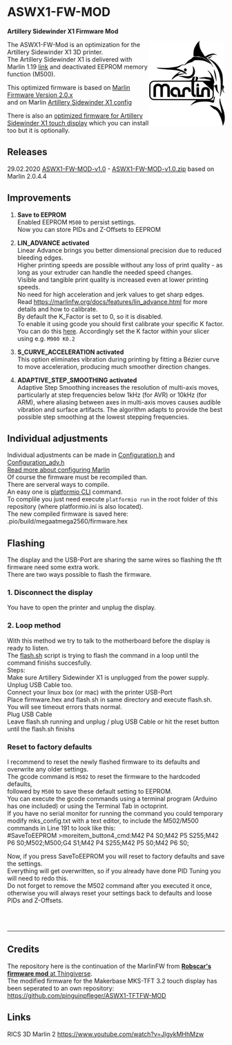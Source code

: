 # ASWX1-FW-MOD  
**Artillery Sidewinder X1 Firmware Mod**  
  
<img align="right" width="175" src="https://github.com/MarlinFirmware/Marlin/raw/2.0.x/buildroot/share/pixmaps/logo/marlin-250.png" style="max-width:100%;">
 
The ASWX1-FW-Mod is an optimization for the Artillery Sidewinder X1 3D printer.  
The Artillery Sidewinder X1 is delivered with Marlin 1.19 [link](http://www.artillery3d.com/DownLoad/15688.html) and deactivated EEPROM memory function (M500).  
  

  
This optimized firmware is based on [Marlin Firmware Version 2.0.x](https://github.com/MarlinFirmware/Marlin/tree/2.0.x)  
and on Marlin [Artillery Sidewinder X1 config](https://github.com/MarlinFirmware/Configurations/tree/master/config/examples/Artillery/Sidewinder%20X1)  

There is also an [optimized firmware for Artillery Sidewinder X1 touch display](https://github.com/pinguinpfleger/ASWX1-TFTFW-MOD) which you can install too but it is optionally.  

## Releases  
  29.02.2020 [ASWX1-FW-MOD-v1.0](https://github.com/pinguinpfleger/ASWX1-FW-MOD/releases/tag/ASWX1-FW-MOD-v1.0) - [ASWX1-FW-MOD-v1.0.zip](https://github.com/pinguinpfleger/ASWX1-FW-MOD/releases/download/ASWX1-FW-MOD-v1.0/ASWX1-FW-MOD-v1.0.zip)  based on Marlin 2.0.4.4
  
## Improvements  

1. **Save to EEPROM**  
   Enabled EEPROM `M500` to persist settings.  
   Now you can store PIDs and Z-Offsets to EEPROM  

2. **LIN_ADVANCE activated**  
    Linear Advance brings you better dimensional precision due to reduced bleeding edges.  
    Higher printing speeds are possible without any loss of print quality - as long as your extruder can handle the needed speed changes.  
    Visible and tangible print quality is increased even at lower printing speeds.  
    No need for high acceleration and jerk values to get sharp edges.  
   Read https://marlinfw.org/docs/features/lin_advance.html for more details and how to calibrate.  
   By default the K_Factor is set to 0, so it is disabled.  
   To enable it using gcode you should first calibrate your specific K factor.  
   You can do this [here](https://marlinfw.org/tools/lin_advance/k-factor.html). Accordingly set the K factor within your slicer using e.g. `M900 K0.2`  

4. **S_CURVE_ACCELERATION activated**  
   This option eliminates vibration during printing by fitting a Bézier curve to move acceleration, producing much smoother direction changes.  
  
5. **ADAPTIVE_STEP_SMOOTHING activated**  
    Adaptive Step Smoothing increases the resolution of multi-axis moves, particularly at step frequencies below 1kHz (for AVR) or 10kHz (for ARM), where aliasing between axes in multi-axis moves causes audible vibration and surface artifacts.
    The algorithm adapts to provide the best possible step smoothing at the lowest stepping frequencies.  



## Individual adjustments  
Individual adjustments can be made in [Configuration.h](/Marlin/Configuration.h) and [Configuration_adv.h](/Marlin/Configuration_adv.h)  
[Read more about configuring Marlin](https://marlinfw.org/docs/configuration/configuration.html)  
Of course the firmware must be recompiled than.  
There are serveral ways to compile.  
An easy one is [platformio CLI](https://docs.platformio.org/en/latest/installation.html#installation-methods) command.  
To complile you just need execute `platformio run` in the root folder of this repository (where platformio.ini is also located).  
The new compiled firmware is saved here: .pio/build/megaatmega2560/firmware.hex  
  
## Flashing  
The display and the USB-Port are sharing the same wires so flashing the tft firmware need some extra work.  
There are two ways possible to flash the firmware.  
  
### 1. Disconnect the display  
You have to open the printer and unplug the display.  
  
### 2. Loop method  
With this method we try to talk to the motherboard before the display is ready to listen.  
The [flash.sh](/flash.sh) script is trying to flash the command in a loop until the command finishs succesfully.  
Steps:  
Make sure Artillery Sidewinder X1 is unplugged from the power supply.  
Unplug USB Cable too.  
Connect your linux box (or mac) with the printer USB-Port  
Place firmware.hex and flash.sh in same directory and execute flash.sh.  
You will see timeout errors thats normal.  
Plug USB Cable  
Leave flash.sh running and unplug / plug USB Cable or hit the reset button until the flash.sh finishs  
  
  
### Reset to factory defaults  
I recommend to reset the newly flashed firmware to its defaults and overwrite any older settings.  
The gcode command is `M502` to reset the firmware to the hardcoded defaults,  
followed by `M500` to save these default setting to EEPROM.  
You can execute the gcode commands using a terminal program (Arduino has one included) or using the Terminal Tab in octoprint.  
If you have no serial monitor for running the command you could temporary modify mks_config.txt with a text editor, to include the M502/M500 commands in Line 191 to look like this:  
#SaveToEEPROM >moreitem_button4_cmd:M42 P4 S0;M42 P5 S255;M42 P6 S0;M502;M500;G4 S1;M42 P4 S255;M42 P5 S0;M42 P6 S0;  
  
Now, if you press SaveToEEPROM you will reset to factory defaults and save the settings.  
Everything will get overwritten, so if you already have done PID Tuning you will need to redo this.  
Do not forget to remove the M502 command after you executed it once, otherwise you will always reset your settings back to defaults and loose PIDs and Z-Offsets.  
  
<br><br><hr>  

## Credits  
The repository here is the continuation of the MarlinFW from [**Robscar's firmware mod** at Thingiverse](https://www.thingiverse.com/thing:3856144).  
The modified firmware for the Makerbase MKS-TFT 3.2 touch display has been seperated to an own repository:  
https://github.com/pinguinpfleger/ASWX1-TFTFW-MOD
  

## Links  
RICS 3D Marlin 2 https://www.youtube.com/watch?v=JlgykMHhMzw  
